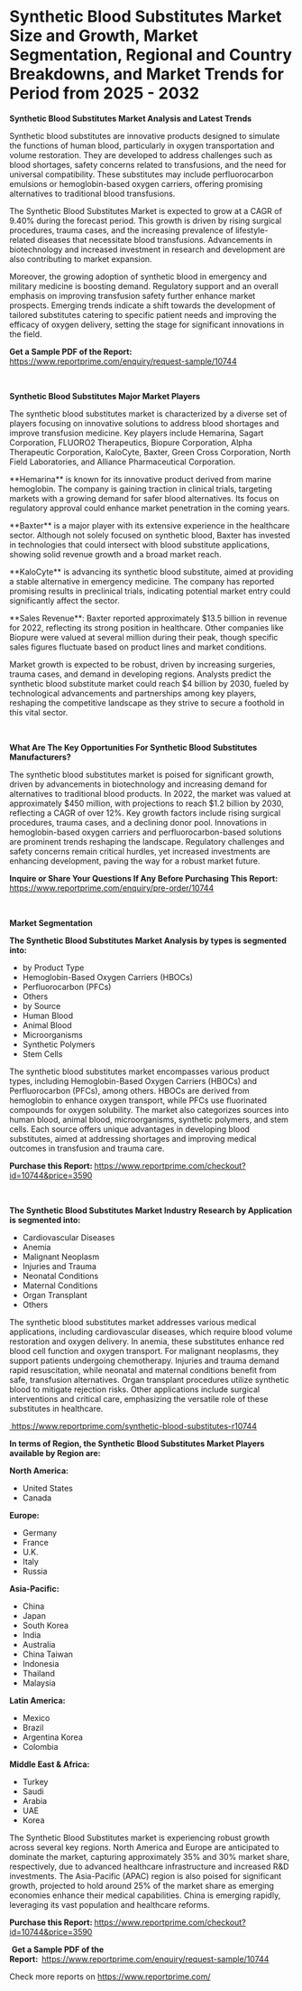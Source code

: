 <p><h1>Synthetic Blood Substitutes Market Size and Growth, Market Segmentation, Regional and Country Breakdowns, and Market Trends for Period from 2025 -  2032</h1></p><p><strong>Synthetic Blood Substitutes Market Analysis and Latest Trends</strong></p>
<p><p>Synthetic blood substitutes are innovative products designed to simulate the functions of human blood, particularly in oxygen transportation and volume restoration. They are developed to address challenges such as blood shortages, safety concerns related to transfusions, and the need for universal compatibility. These substitutes may include perfluorocarbon emulsions or hemoglobin-based oxygen carriers, offering promising alternatives to traditional blood transfusions.</p><p>The Synthetic Blood Substitutes Market is expected to grow at a CAGR of 9.40% during the forecast period. This growth is driven by rising surgical procedures, trauma cases, and the increasing prevalence of lifestyle-related diseases that necessitate blood transfusions. Advancements in biotechnology and increased investment in research and development are also contributing to market expansion. </p><p>Moreover, the growing adoption of synthetic blood in emergency and military medicine is boosting demand. Regulatory support and an overall emphasis on improving transfusion safety further enhance market prospects. Emerging trends indicate a shift towards the development of tailored substitutes catering to specific patient needs and improving the efficacy of oxygen delivery, setting the stage for significant innovations in the field.</p></p>
<p><strong>Get a Sample PDF of the Report:&nbsp;</strong> <a href="https://www.reportprime.com/enquiry/request-sample/10744?utm_campaign=2237&utm_medium=2&utm_source=Github&utm_content=ia&utm_term=20032025&utm_id=synthetic-blood-substitutes">https://www.reportprime.com/enquiry/request-sample/10744</a></p>
<p>&nbsp;</p>
<p><strong>Synthetic Blood Substitutes Major Market Players</strong></p>
<p><p>The synthetic blood substitutes market is characterized by a diverse set of players focusing on innovative solutions to address blood shortages and improve transfusion medicine. Key players include Hemarina, Sagart Corporation, FLUORO2 Therapeutics, Biopure Corporation, Alpha Therapeutic Corporation, KaloCyte, Baxter, Green Cross Corporation, North Field Laboratories, and Alliance Pharmaceutical Corporation.</p><p>**Hemarina** is known for its innovative product derived from marine hemoglobin. The company is gaining traction in clinical trials, targeting markets with a growing demand for safer blood alternatives. Its focus on regulatory approval could enhance market penetration in the coming years.</p><p>**Baxter** is a major player with its extensive experience in the healthcare sector. Although not solely focused on synthetic blood, Baxter has invested in technologies that could intersect with blood substitute applications, showing solid revenue growth and a broad market reach.</p><p>**KaloCyte** is advancing its synthetic blood substitute, aimed at providing a stable alternative in emergency medicine. The company has reported promising results in preclinical trials, indicating potential market entry could significantly affect the sector.</p><p>**Sales Revenue**: Baxter reported approximately $13.5 billion in revenue for 2022, reflecting its strong position in healthcare. Other companies like Biopure were valued at several million during their peak, though specific sales figures fluctuate based on product lines and market conditions.</p><p>Market growth is expected to be robust, driven by increasing surgeries, trauma cases, and demand in developing regions. Analysts predict the synthetic blood substitute market could reach $4 billion by 2030, fueled by technological advancements and partnerships among key players, reshaping the competitive landscape as they strive to secure a foothold in this vital sector.</p></p>
<p>&nbsp;</p>
<p><strong>What Are The Key Opportunities For Synthetic Blood Substitutes Manufacturers?</strong></p>
<p><p>The synthetic blood substitutes market is poised for significant growth, driven by advancements in biotechnology and increasing demand for alternatives to traditional blood products. In 2022, the market was valued at approximately $450 million, with projections to reach $1.2 billion by 2030, reflecting a CAGR of over 12%. Key growth factors include rising surgical procedures, trauma cases, and a declining donor pool. Innovations in hemoglobin-based oxygen carriers and perfluorocarbon-based solutions are prominent trends reshaping the landscape. Regulatory challenges and safety concerns remain critical hurdles, yet increased investments are enhancing development, paving the way for a robust market future.</p></p>
<p><strong>Inquire or Share Your Questions If Any Before Purchasing This Report:</strong> <a href="https://www.reportprime.com/enquiry/pre-order/10744?utm_campaign=2237&utm_medium=2&utm_source=Github&utm_content=ia&utm_term=20032025&utm_id=synthetic-blood-substitutes">https://www.reportprime.com/enquiry/pre-order/10744</a></p>
<p>&nbsp;</p>
<p><strong>Market Segmentation</strong></p>
<p><strong>The Synthetic Blood Substitutes Market Analysis by types is segmented into:</strong></p>
<p><ul><li>by Product Type</li><li>Hemoglobin-Based Oxygen Carriers (HBOCs)</li><li>Perfluorocarbon (PFCs)</li><li>Others</li><li>by Source</li><li>Human Blood</li><li>Animal Blood</li><li>Microorganisms</li><li>Synthetic Polymers</li><li>Stem Cells</li></ul></p>
<p><p>The synthetic blood substitutes market encompasses various product types, including Hemoglobin-Based Oxygen Carriers (HBOCs) and Perfluorocarbon (PFCs), among others. HBOCs are derived from hemoglobin to enhance oxygen transport, while PFCs use fluorinated compounds for oxygen solubility. The market also categorizes sources into human blood, animal blood, microorganisms, synthetic polymers, and stem cells. Each source offers unique advantages in developing blood substitutes, aimed at addressing shortages and improving medical outcomes in transfusion and trauma care.</p></p>
<p><strong>Purchase this Report:&nbsp;</strong><a href="https://www.reportprime.com/checkout?id=10744&price=3590&utm_campaign=2237&utm_medium=2&utm_source=Github&utm_content=ia&utm_term=20032025&utm_id=synthetic-blood-substitutes">https://www.reportprime.com/checkout?id=10744&price=3590</a></p>
<p>&nbsp;</p>
<p><strong>The Synthetic Blood Substitutes Market Industry Research by Application is segmented into:</strong></p>
<p><ul><li>Cardiovascular Diseases</li><li>Anemia</li><li>Malignant Neoplasm</li><li>Injuries and Trauma</li><li>Neonatal Conditions</li><li>Maternal Conditions</li><li>Organ Transplant</li><li>Others</li></ul></p>
<p><p>The synthetic blood substitutes market addresses various medical applications, including cardiovascular diseases, which require blood volume restoration and oxygen delivery. In anemia, these substitutes enhance red blood cell function and oxygen transport. For malignant neoplasms, they support patients undergoing chemotherapy. Injuries and trauma demand rapid resuscitation, while neonatal and maternal conditions benefit from safe, transfusion alternatives. Organ transplant procedures utilize synthetic blood to mitigate rejection risks. Other applications include surgical interventions and critical care, emphasizing the versatile role of these substitutes in healthcare.</p></p>
<p><a href="https://www.reportprime.com/synthetic-blood-substitutes-r10744?utm_campaign=2237&utm_medium=2&utm_source=Github&utm_content=ia&utm_term=20032025&utm_id=synthetic-blood-substitutes">&nbsp;https://www.reportprime.com/synthetic-blood-substitutes-r10744</a></p>
<p><strong>In terms of Region, the Synthetic Blood Substitutes Market Players available by Region are:</strong></p>
<p>
    <p> <strong> North America: </strong>
        <ul>
            <li>United States</li>
            <li>Canada</li>
        </ul>
        </p> 
    <p> <strong> Europe: </strong>
        <ul>
            <li>Germany</li>
            <li>France</li>
            <li>U.K.</li>
            <li>Italy</li>
            <li>Russia</li>
        </ul>
        </p> 
    <p> <strong> Asia-Pacific: </strong>
        <ul>
            <li>China</li>
            <li>Japan</li>
            <li>South Korea</li>
            <li>India</li>
            <li>Australia</li>
            <li>China Taiwan</li>
            <li>Indonesia</li>
            <li>Thailand</li>
            <li>Malaysia</li>
        </ul>
        </p> 
    <p> <strong> Latin America: </strong>
        <ul>
            <li>Mexico</li>
            <li>Brazil</li>
            <li>Argentina Korea</li>
            <li>Colombia</li>
        </ul>
        </p> 
    <p> <strong> Middle East & Africa: </strong>
        <ul>
            <li>Turkey</li>
            <li>Saudi</li>
            <li>Arabia</li>
            <li>UAE</li>
            <li>Korea</li>
        </ul>
    </p>
    </p>
<p><p>The Synthetic Blood Substitutes market is experiencing robust growth across several key regions. North America and Europe are anticipated to dominate the market, capturing approximately 35% and 30% market share, respectively, due to advanced healthcare infrastructure and increased R&D investments. The Asia-Pacific (APAC) region is also poised for significant growth, projected to hold around 25% of the market share as emerging economies enhance their medical capabilities. China is emerging rapidly, leveraging its vast population and healthcare reforms.</p></p>
<p><strong>Purchase this Report: </strong><a href="https://www.reportprime.com/checkout?id=10744&price=3590&utm_campaign=2237&utm_medium=2&utm_source=Github&utm_content=ia&utm_term=20032025&utm_id=synthetic-blood-substitutes">https://www.reportprime.com/checkout?id=10744&price=3590</a></p>
<p>&nbsp;<strong>Get a Sample PDF of the Report:&nbsp;&nbsp;</strong><a href="https://www.reportprime.com/enquiry/request-sample/10744?utm_campaign=2237&utm_medium=2&utm_source=Github&utm_content=ia&utm_term=20032025&utm_id=synthetic-blood-substitutes">https://www.reportprime.com/enquiry/request-sample/10744</a></p>
<p><strong></strong></p>
<p>Check more reports on <a href="https://www.reportprime.com/?utm_campaign=2237&utm_medium=2&utm_source=Github&utm_content=ia&utm_term=20032025&utm_id=synthetic-blood-substitutes">https://www.reportprime.com/</a></p>